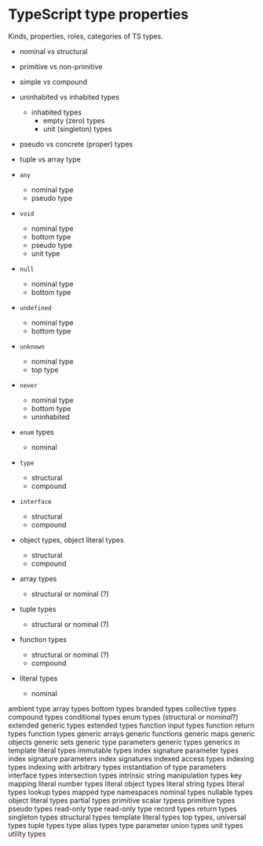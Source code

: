 # TypeScript type properties

Kinds, properties, roles, categories of TS types.
- nominal vs structural
- primitive vs non-primitive
- simple vs compound
- uninhabited vs inhabited types
  - inhabited types
    - empty (zero) types
    - unit (singleton) types
- pseudo vs concrete (proper) types
- tuple vs array type



- `any`
  - nominal type
  - pseudo type
- `void`
  - nominal type
  - bottom type
  - pseudo type
  - unit type
- `null`
  - nominal type
  - bottom type
- `undefined`
  - nominal type
  - bottom type
- `unknown`
  - nominal type
  - top type
- `never`
  - nominal type
  - bottom type
  - uninhabited
- `enum` types
  - nominal
- `type`
  - structural
  - compound
- `interface`
  - structural
  - compound
- object types, object literal types
  - structural
  - compound
- array types
  - structural or nominal (?)
- tuple types
  - structural or nominal (?)
- function types
  - structural or nominal (?)
  - compound
- literal types
  - nominal




ambient type
array types
bottom types
branded types
collective types
compound types
conditional types
enum types (structural or *nominal*?)
extended generic types
extended types
function input types
function return types
function types
generic arrays
generic functions
generic maps
generic objects
generic sets
generic type parameters
generic types
generics in template literal types
immutable types
index signature parameter types
index signature parameters
index signatures
indexed access types
indexing types
indexing with arbitrary types
instantiation of type parameters
interface types
intersection types
intrinsic string manipulation types
key mapping
literal number types
literal object types
literal string types
literal types
lookup types
mapped type
namespaces
nominal types
nullable types
object literal types
partial types
primitive scalar typess
primitive types
pseudo types
read-only type
read-only type
record types
return types
singleton types
structural types
template literal types
top types, universal types
tuple types
type alias types
type parameter
union types
unit types
utility types
